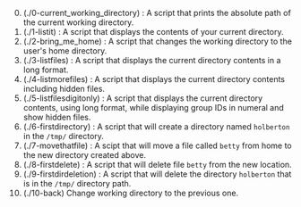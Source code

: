 0. (./0-current_working_directory) : A script that prints the absolute path of the current working directory.
1. (./1-listit) : A script that displays the contents of your current directory.
2. (./2-bring_me_home) : A script that changes the working directory to the user's home directory.
3. (./3-listfiles) : A script that displays the current directory contents in a long format.
4. (./4-listmorefiles) : A script that displays the current directory contents including hidden files.
5. (./5-listfilesdigitonly) : A script that displays the current directory contents, using long format, while displaying group IDs in numeral and show hidden files.
6. (./6-firstdirectory) : A script that will create a directory named `holberton` in the `/tmp/` directory.
7. (./7-movethatfile) : A scipt that will move a file called `betty` from home to the new directory created above.
8. (./8-firstdelete) : A script that will delete file `betty` from the new location.
9. (./9-firstdirdeletion) : A script that will delete the directory `holberton` that is in the `/tmp/` directory path.
10. (./10-back) Change working directory to the previous one.
